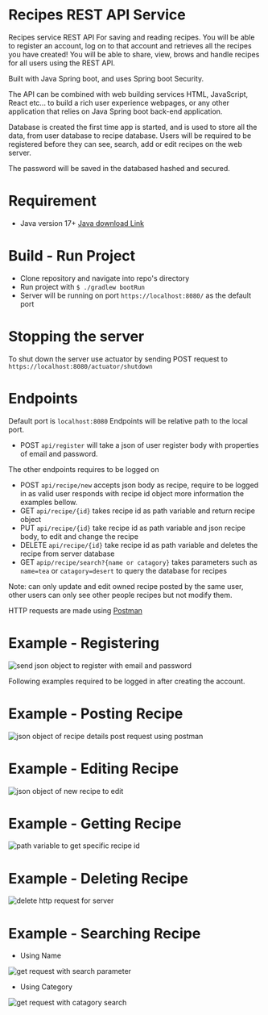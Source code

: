 # Recipes REST API Service
Recipes service REST API For saving and reading recipes. You will be able to register an account, log on to that account and retrieves all the recipes you have created! You will be able to share, view, brows and handle recipes for all users using the REST API.

Built with Java Spring boot, and uses Spring boot Security.

The API can be combined with web building services HTML, JavaScript, React etc... to build a rich user experience webpages, or any other application that relies on Java Spring boot back-end application.

Database is created the first time app is started, and is used to store all the data, from user database to recipe database.
Users will be required to be registered before they can see, search, add or edit recipes on the web server.

The password will be saved in the databased hashed and secured.

# Requirement
- Java version 17+ <a href="https://www.oracle.com/de/java/technologies/downloads/">Java download Link</a>

# Build - Run Project
- Clone repository and navigate into repo's directory
- Run project with `$ ./gradlew bootRun`
- Server will be running on port `https://localhost:8080/` as the default port

# Stopping the server
To shut down the server use actuator by sending POST request to `https://localhost:8080/actuator/shutdown`

# Endpoints
Default port is `localhost:8080` Endpoints will be relative path to the local port.

- POST `api/register` will take a json of user register body with properties of email and password.

The other endpoints requires to be logged on
- POST `api/recipe/new` accepts json body as recipe, require to be logged in as valid user responds with recipe id object more information the examples bellow.
- GET `api/recipe/{id}` takes recipe id as path variable and return recipe object
- PUT `api/recipe/{id}` take recipe id as path variable and json recipe body, to edit and change the recipe
- DELETE `api/recipe/{id}` take recipe id as path variable and deletes the recipe from server database
- GET `apip/recipe/search?{name or catagory}` takes parameters such as `name=tea` or `catagory=desert` to query the database for recipes

Note: can only update and edit owned recipe posted by the same user, other users can only see other people recipes but not modify them.

HTTP requests are made using <a href="https://www.postman.com/">Postman</a>
# Example - Registering
<img src="./examples/register.png" alt="send json object to register with email and password" />

Following examples required to be logged in after creating the account.

# Example - Posting Recipe
<img src="./examples/new-recipe.png" alt="json object of recipe details post request using postman" />

# Example - Editing Recipe
<img src="./examples/edit-recipe.png" alt="json object of new recipe to edit" />

# Example - Getting Recipe
<img src="./examples/get-recipe.png" alt="path variable to get specific recipe id" />

# Example - Deleting Recipe
<img src="./examples/delete-recipe.png" alt="delete http request for server" />

# Example - Searching Recipe
- Using Name
<img src="./examples/search-using-name.png" alt="get request with search parameter" />
 
- Using Category
<img src ="./examples/search-using-category.png" alt="get request with catagory search" />
